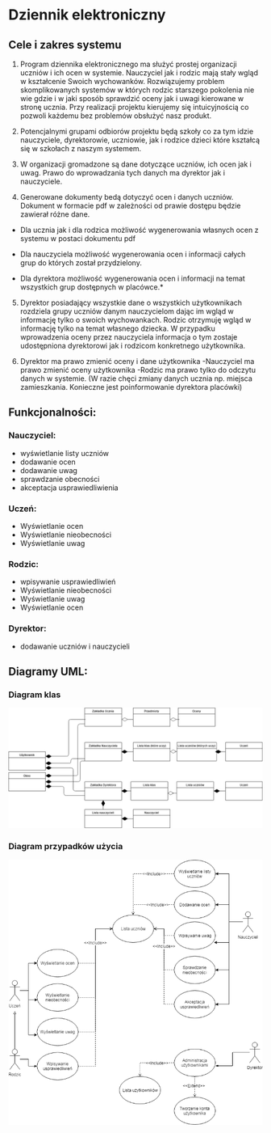# Dziennik elektroniczny
## Cele i zakres systemu

 
1. Program dziennika elektronicznego ma służyć prostej organizacji uczniów i ich ocen w systemie. Nauczyciel jak i rodzic mają stały wgląd w kształcenie Swoich wychowanków. Rozwiązujemy problem skomplikowanych systemów w których rodzic starszego pokolenia nie wie gdzie i w jaki sposób sprawdzić oceny jak i uwagi kierowane w stronę ucznia. Przy realizacji projektu kierujemy się intuicyjnością co pozwoli każdemu bez problemów obsłużyć nasz produkt. 
 

2. Potencjalnymi grupami odbiorów projektu będą szkoły co za tym idzie nauczyciele, dyrektorowie, uczniowie, jak i rodzice dzieci które kształcą się w szkołach z naszym systemem.

3. W organizacji gromadzone są dane dotyczące uczniów, ich ocen jak i uwag. Prawo do wprowadzania tych danych ma dyrektor jak i nauczyciele. 

4. Generowane dokumenty bedą dotyczyć ocen i danych uczniów. Dokument w formacie pdf w zależności od prawie dostępu będzie zawierał różne dane.

- Dla ucznia jak i dla rodzica możliwość wygenerowania własnych ocen z systemu w postaci dokumentu pdf 

- Dla nauczyciela możliwość wygenerowania ocen i informacji całych grup do których został przydzielony.

- Dla dyrektora możliwość wygenerowania ocen i informacji na temat wszystkich grup dostępnych w placówce.*

5. Dyrektor posiadający wszystkie dane o wszystkich użytkownikach rozdziela grupy uczniów danym nauczycielom dając im wgląd w informację tylko o swoich wychowankach. Rodzic otrzymuję wgląd w informację tylko na temat własnego dziecka. W przypadku wprowadzenia oceny przez nauczyciela informacja o tym zostaje udostępniona dyrektorowi jak i rodzicom konkretnego użytkownika.

6. Dyrektor ma prawo zmienić oceny i dane użytkownika
   -Nauczyciel ma prawo zmienić oceny użytkownika
   -Rodzic ma prawo tylko do odczytu danych w systemie. 
    (W razie chęci zmiany danych ucznia np. miejsca zamieszkania. Konieczne jest poinformowanie dyrektora placówki)

	
## Funkcjonalności:
### Nauczyciel:
- wyświetlanie listy uczniów
- dodawanie ocen
- dodawanie uwag
- sprawdzanie obecności
- akceptacja usprawiedliwienia

### Uczeń:
- Wyświetlanie ocen
- Wyświetlanie nieobecności
- Wyświetlanie uwag

### Rodzic:
- wpisywanie usprawiedliwień
- Wyświetlanie nieobecności
- Wyświetlanie uwag
- Wyświetlanie ocen

### Dyrektor:
- dodawanie uczniów i nauczycieli

## Diagramy UML:
### Diagram klas
![Diagram klas](https://github.com/mjochab/PZ_2019_Lab2_Gr4/blob/master/Diagramy/klas.jpg)
### Diagram przypadków użycia
![Diagram przypadków użycia](https://github.com/mjochab/PZ_2019_Lab2_Gr4/blob/master/Diagramy/przypadki.png)
